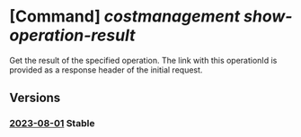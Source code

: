 # [Command] _costmanagement show-operation-result_

Get the result of the specified operation. The link with this operationId is provided as a response header of the initial request.

## Versions

### [2023-08-01](/Resources/mgmt-plane/L3tzY29wZX0vcHJvdmlkZXJzL21pY3Jvc29mdC5jb3N0bWFuYWdlbWVudC9vcGVyYXRpb25yZXN1bHRzL3t9/2023-08-01.xml) **Stable**

<!-- mgmt-plane /{scope}/providers/microsoft.costmanagement/operationresults/{} 2023-08-01 -->
